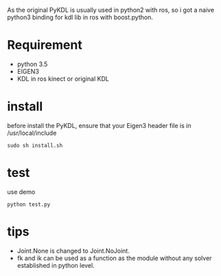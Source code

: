 As the original PyKDL is usually used in python2 with ros, so i got a naive python3 binding for kdl lib in ros with boost.python.

# Requirement

- python 3.5
- EIGEN3
- KDL in ros kinect or original KDL


# install
before install the PyKDL, ensure that your Eigen3 header file is in /usr/local/include

    sudo sh install.sh


# test

use demo

    python test.py


# tips

- Joint.None is changed to Joint.NoJoint.
- fk and ik can be used as a function as the module without any solver established in python level.
